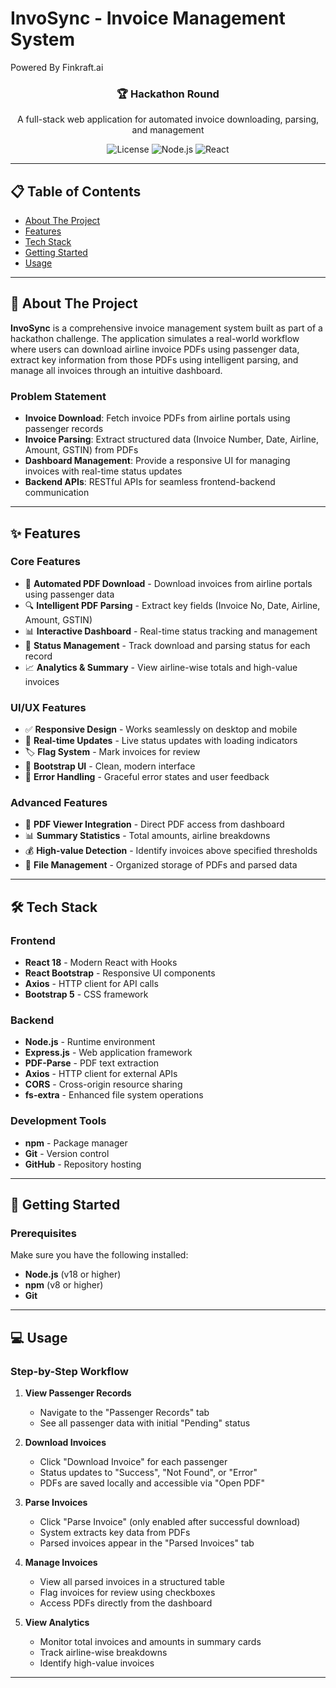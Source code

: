 # InvoSync - Invoice Management System
Powered By Finkraft.ai

<div align="center">
  <h3>🏆 Hackathon Round </h3>
  <p>A full-stack web application for automated invoice downloading, parsing, and management</p>
  
  ![License](https://img.shields.io/badge/license-MIT-blue.svg)
  ![Node.js](https://img.shields.io/badge/Node.js-v18+-green.svg)
  ![React](https://img.shields.io/badge/React-v18+-blue.svg)
</div>

---

## 📋 Table of Contents

- [About The Project](#about-the-project)
- [Features](#features)
- [Tech Stack](#tech-stack)
- [Getting Started](#getting-started)
- [Usage](#usage)

---

## 🚀 About The Project

**InvoSync** is a comprehensive invoice management system built as part of a hackathon challenge. The application simulates a real-world workflow where users can download airline invoice PDFs using passenger data, extract key information from those PDFs using intelligent parsing, and manage all invoices through an intuitive dashboard.

### Problem Statement
- **Invoice Download**: Fetch invoice PDFs from airline portals using passenger records
- **Invoice Parsing**: Extract structured data (Invoice Number, Date, Airline, Amount, GSTIN) from PDFs
- **Dashboard Management**: Provide a responsive UI for managing invoices with real-time status updates
- **Backend APIs**: RESTful APIs for seamless frontend-backend communication

---

## ✨ Features

### Core Features
- 📄 **Automated PDF Download** - Download invoices from airline portals using passenger data
- 🔍 **Intelligent PDF Parsing** - Extract key fields (Invoice No, Date, Airline, Amount, GSTIN)
- 📊 **Interactive Dashboard** - Real-time status tracking and management
- 🔄 **Status Management** - Track download and parsing status for each record
- 📈 **Analytics & Summary** - View airline-wise totals and high-value invoices

### UI/UX Features
- ✅ **Responsive Design** - Works seamlessly on desktop and mobile
- 🎯 **Real-time Updates** - Live status updates with loading indicators
- 🏷️ **Flag System** - Mark invoices for review
- 📱 **Bootstrap UI** - Clean, modern interface
- 🚨 **Error Handling** - Graceful error states and user feedback

### Advanced Features
- 🔗 **PDF Viewer Integration** - Direct PDF access from dashboard
- 📊 **Summary Statistics** - Total amounts, airline breakdowns
- 💰 **High-value Detection** - Identify invoices above specified thresholds
- 📁 **File Management** - Organized storage of PDFs and parsed data

---

## 🛠️ Tech Stack

### Frontend
- **React 18** - Modern React with Hooks
- **React Bootstrap** - Responsive UI components
- **Axios** - HTTP client for API calls
- **Bootstrap 5** - CSS framework

### Backend
- **Node.js** - Runtime environment
- **Express.js** - Web application framework
- **PDF-Parse** - PDF text extraction
- **Axios** - HTTP client for external APIs
- **CORS** - Cross-origin resource sharing
- **fs-extra** - Enhanced file system operations

### Development Tools
- **npm** - Package manager
- **Git** - Version control
- **GitHub** - Repository hosting

---

## 🚀 Getting Started

### Prerequisites

Make sure you have the following installed:
- **Node.js** (v18 or higher)
- **npm** (v8 or higher)
- **Git**


---

## 💻 Usage

### Step-by-Step Workflow

1. **View Passenger Records**
   - Navigate to the "Passenger Records" tab
   - See all passenger data with initial "Pending" status

2. **Download Invoices**
   - Click "Download Invoice" for each passenger
   - Status updates to "Success", "Not Found", or "Error"
   - PDFs are saved locally and accessible via "Open PDF"

3. **Parse Invoices**
   - Click "Parse Invoice" (only enabled after successful download)
   - System extracts key data from PDFs
   - Parsed invoices appear in the "Parsed Invoices" tab

4. **Manage Invoices**
   - View all parsed invoices in a structured table
   - Flag invoices for review using checkboxes
   - Access PDFs directly from the dashboard

5. **View Analytics**
   - Monitor total invoices and amounts in summary cards
   - Track airline-wise breakdowns
   - Identify high-value invoices

---
